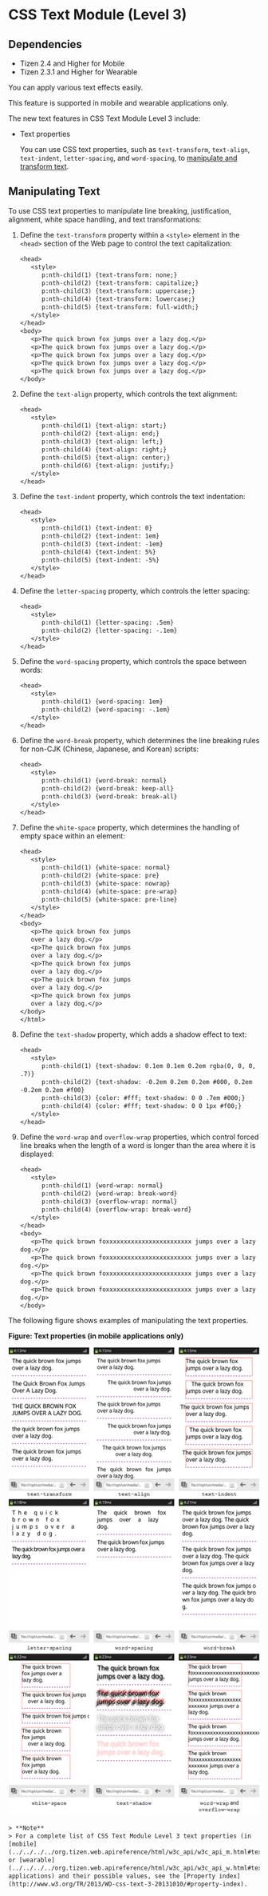 # CSS Text Module (Level 3)

## Dependencies

- Tizen 2.4 and Higher for Mobile
- Tizen 2.3.1 and Higher for Wearable

You can apply various text effects easily.

This feature is supported in mobile and wearable applications only.

The new text features in CSS Text Module Level 3 include:

- Text properties

  You can use CSS text properties, such as `text-transform`, `text-align`, `text-indent`, `letter-spacing`, and `word-spacing`, to [manipulate and transform text](./w3c/ui/text-module-w.md#text).

## Manipulating Text

To use CSS text properties to manipulate line breaking, justification, alignment, white space handling, and text transformations:

1. Define the `text-transform` property within a `<style>` element in the `<head>` section of the Web page to control the text capitalization:

   ```
   <head>
      <style>
         p:nth-child(1) {text-transform: none;}
         p:nth-child(2) {text-transform: capitalize;}
         p:nth-child(3) {text-transform: uppercase;}
         p:nth-child(4) {text-transform: lowercase;}
         p:nth-child(5) {text-transform: full-width;}
      </style>
   </head>
   <body>
      <p>The quick brown fox jumps over a lazy dog.</p>
      <p>The quick brown fox jumps over a lazy dog.</p>
      <p>The quick brown fox jumps over a lazy dog.</p>
      <p>The quick brown fox jumps over a lazy dog.</p>
      <p>The quick brown fox jumps over a lazy dog.</p>
   </body>
   ```

2. Define the `text-align` property, which controls the text alignment:

   ```
   <head>
      <style>
         p:nth-child(1) {text-align: start;}
         p:nth-child(2) {text-align: end;}
         p:nth-child(3) {text-align: left;}
         p:nth-child(4) {text-align: right;}
         p:nth-child(5) {text-align: center;}
         p:nth-child(6) {text-align: justify;}
      </style>
   </head>
   ```

3. Define the `text-indent` property, which controls the text indentation:

   ```
   <head>
      <style>
         p:nth-child(1) {text-indent: 0}
         p:nth-child(2) {text-indent: 1em}
         p:nth-child(3) {text-indent: -1em}
         p:nth-child(4) {text-indent: 5%}
         p:nth-child(5) {text-indent: -5%}
      </style>
   </head>
   ```

4. Define the `letter-spacing` property, which controls the letter spacing:

   ```
   <head>
      <style>
         p:nth-child(1) {letter-spacing: .5em}
         p:nth-child(2) {letter-spacing: -.1em}
      </style>
   </head>
   ```

5. Define the `word-spacing` property, which controls the space between words:

   ```
   <head>
      <style>
         p:nth-child(1) {word-spacing: 1em}
         p:nth-child(2) {word-spacing: -.1em}
      </style>
   </head>
   ```

6. Define the `word-break` property, which determines the line breaking rules for non-CJK (Chinese, Japanese, and Korean) scripts:

   ```
   <head>
      <style>
         p:nth-child(1) {word-break: normal}
         p:nth-child(2) {word-break: keep-all}
         p:nth-child(3) {word-break: break-all}
      </style>
   </head>
   ```

7. Define the `white-space` property, which determines the handling of empty space within an element:

   ```
   <head>
      <style>
         p:nth-child(1) {white-space: normal}
         p:nth-child(2) {white-space: pre}
         p:nth-child(3) {white-space: nowrap}
         p:nth-child(4) {white-space: pre-wrap}
         p:nth-child(5) {white-space: pre-line}
      </style>
   </head>
   <body>
      <p>The quick brown fox jumps
      over a lazy dog.</p>
      <p>The quick brown fox jumps
      over a lazy dog.</p>
      <p>The quick brown fox jumps
      over a lazy dog.</p>
      <p>The quick brown fox jumps
      over a lazy dog.</p>
      <p>The quick brown fox jumps
      over a lazy dog.</p>
   </body>
   </html>
   ```

8. Define the `text-shadow` property, which adds a shadow effect to text:

   ```
   <head>
      <style>
         p:nth-child(1) {text-shadow: 0.1em 0.1em 0.2em rgba(0, 0, 0, .7)}
         p:nth-child(2) {text-shadow: -0.2em 0.2em 0.2em #000, 0.2em -0.2em 0.2em #f00}
         p:nth-child(3) {color: #fff; text-shadow: 0 0 .7em #000;}
         p:nth-child(4) {color: #fff; text-shadow: 0 0 1px #f00;}
      </style>
   </head>
   ```

9. Define the `word-wrap` and  `overflow-wrap` properties, which control forced line breaks when the length of a word is longer than the area where it is displayed:

   ```
   <head>
      <style>
         p:nth-child(1) {word-wrap: normal}
         p:nth-child(2) {word-wrap: break-word}
         p:nth-child(3) {overflow-wrap: normal}
         p:nth-child(4) {overflow-wrap: break-word}
      </style>
   </head>
   <body>
      <p>The quick brown foxxxxxxxxxxxxxxxxxxxxxxxx jumps over a lazy dog.</p>
      <p>The quick brown foxxxxxxxxxxxxxxxxxxxxxxxx jumps over a lazy dog.</p>
      <p>The quick brown foxxxxxxxxxxxxxxxxxxxxxxxx jumps over a lazy dog.</p>
      <p>The quick brown foxxxxxxxxxxxxxxxxxxxxxxxx jumps over a lazy dog.</p>
   </body>
   ```

The following figure shows examples of manipulating the text properties.

**Figure: Text properties (in mobile applications only)**

![Text properties (in mobile applications only)](./media/text_properties.png)

	> **Note**	
	> For a complete list of CSS Text Module Level 3 text properties (in [mobile](../../../../org.tizen.web.apireference/html/w3c_api/w3c_api_m.html#text) or [wearable](../../../../org.tizen.web.apireference/html/w3c_api/w3c_api_w.html#text) applications) and their possible values, see the [Property index](http://www.w3.org/TR/2013/WD-css-text-3-20131010/#property-index).
